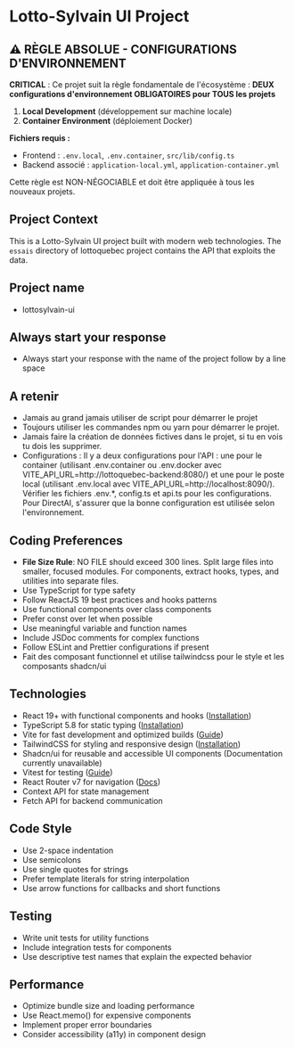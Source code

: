 # Lotto-Sylvain UI Project

## ⚠️ RÈGLE ABSOLUE - CONFIGURATIONS D'ENVIRONNEMENT

**CRITICAL** : Ce projet suit la règle fondamentale de l'écosystème :
**DEUX configurations d'environnement OBLIGATOIRES pour TOUS les projets**

1. **Local Development** (développement sur machine locale)
2. **Container Environment** (déploiement Docker)

**Fichiers requis :**
- Frontend : `.env.local`, `.env.container`, `src/lib/config.ts`
- Backend associé : `application-local.yml`, `application-container.yml`

Cette règle est NON-NÉGOCIABLE et doit être appliquée à tous les nouveaux projets.

## Project Context
This is a Lotto-Sylvain UI project built with modern web technologies. 
The `essais` directory of lottoquebec project contains the API that exploits the data.

## Project name
- lottosylvain-ui

## Always start your response
- Always start your response with the name of the project follow by a line space

## A retenir
- Jamais au grand jamais utiliser de script pour démarrer le projet
- Toujours utiliser les commandes npm ou yarn pour démarrer le projet.
- Jamais faire la création de données fictives dans le projet, si tu en vois tu dois les supprimer.
- Configurations : Il y a deux configurations pour l'API : une pour le container (utilisant .env.container ou .env.docker avec VITE_API_URL=http://lottoquebec-backend:8080/) et une pour le poste local (utilisant .env.local avec VITE_API_URL=http://localhost:8090/). Vérifier les fichiers .env.*, config.ts et api.ts pour les configurations. Pour DirectAI, s'assurer que la bonne configuration est utilisée selon l'environnement.

## Coding Preferences
- **File Size Rule**: NO FILE should exceed 300 lines. Split large files into smaller, focused modules. For components, extract hooks, types, and utilities into separate files.
- Use TypeScript for type safety
- Follow ReactJS 19 best practices and hooks patterns
- Use functional components over class components
- Prefer const over let when possible
- Use meaningful variable and function names
- Include JSDoc comments for complex functions
- Follow ESLint and Prettier configurations if present
- Fait des composant functionnel et utilise tailwindcss pour le style et les composants shadcn/ui

## Technologies
- React 19+ with functional components and hooks ([Installation](https://react.dev/learn/installation))
- TypeScript 5.8 for static typing ([Installation](https://www.typescriptlang.org/download/))
- Vite for fast development and optimized builds ([Guide](https://vite.dev/guide/))
- TailwindCSS for styling and responsive design ([Installation](https://tailwindcss.com/docs/installation))
- Shadcn/ui for reusable and accessible UI components (Documentation currently unavailable)
- Vitest for testing ([Guide](https://vitest.dev/guide/))
- React Router v7 for navigation ([Docs](https://reactrouter.com/home))
- Context API for state management
- Fetch API for backend communication

## Code Style
- Use 2-space indentation
- Use semicolons
- Use single quotes for strings
- Prefer template literals for string interpolation
- Use arrow functions for callbacks and short functions

## Testing
- Write unit tests for utility functions
- Include integration tests for components
- Use descriptive test names that explain the expected behavior

## Performance
- Optimize bundle size and loading performance
- Use React.memo() for expensive components
- Implement proper error boundaries
- Consider accessibility (a11y) in component design
